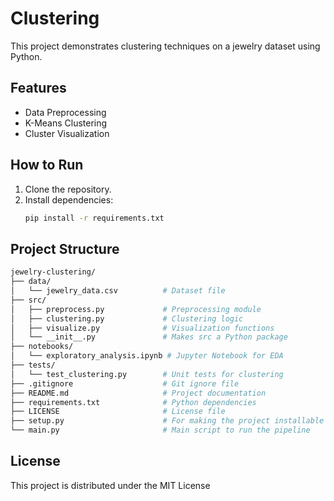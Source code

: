 # Clustering
This project demonstrates clustering techniques on a jewelry dataset using Python.

## Features
- Data Preprocessing
- K-Means Clustering
- Cluster Visualization

## How to Run
1. Clone the repository.
2. Install dependencies:
   ```bash
   pip install -r requirements.txt
   
## Project Structure
   ```bash
jewelry-clustering/
├── data/
│   └── jewelry_data.csv          # Dataset file
├── src/
│   ├── preprocess.py             # Preprocessing module
│   ├── clustering.py             # Clustering logic
│   ├── visualize.py              # Visualization functions
│   └── __init__.py               # Makes src a Python package
├── notebooks/
│   └── exploratory_analysis.ipynb # Jupyter Notebook for EDA
├── tests/
│   └── test_clustering.py        # Unit tests for clustering
├── .gitignore                    # Git ignore file
├── README.md                     # Project documentation
├── requirements.txt              # Python dependencies
├── LICENSE                       # License file
├── setup.py                      # For making the project installable
└── main.py                       # Main script to run the pipeline
```



## License
This project is distributed under the MIT License
